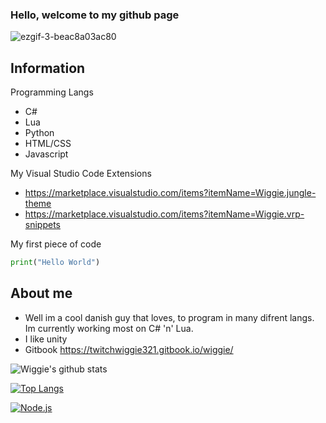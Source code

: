 ### Hello, welcome to my github page 
![ezgif-3-beac8a03ac80](https://user-images.githubusercontent.com/77380960/131228853-1b391167-9f39-490d-88a2-7b396e97983e.gif)





## Information

 Programming Langs 
  - C#
  - Lua
  - Python 
  - HTML/CSS 
  - Javascript

 My Visual Studio Code Extensions
  - https://marketplace.visualstudio.com/items?itemName=Wiggie.jungle-theme
  - https://marketplace.visualstudio.com/items?itemName=Wiggie.vrp-snippets

 My first piece of code
 ```py
 print("Hello World")
 ```

## About me 
- Well im a cool danish guy that loves, to program in many difrent langs. Im currently working most on C# 'n' Lua.
 - I like unity
- Gitbook https://twitchwiggie321.gitbook.io/wiggie/

![Wiggie's github stats](https://github-readme-stats.vercel.app/api?username=wiggie-scripts)

[![Top Langs](https://github-readme-stats.vercel.app/api/top-langs/?username=wiggie-scripts)](https://github.com/wiggie-scripts/github-readme-stats)

[![Node.js](https://github-readme-stats.vercel.app/api/pin/?username=nodejs&repo=node)](https://github.com/nodejs/node)

















